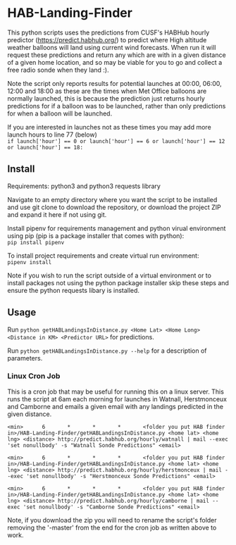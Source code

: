 # HAB-Landing-Finder
This python scripts uses the predictions from CUSF's HABHub hourly predictor (https://predict.habhub.org/) to predict where High altitude weather balloons will land using current wind forecasts. When run it will request these predictions and return any which are with in a given distance of a given home location, and so may be viable for you to go and collect a free radio sonde when they land :).

Note the script only reports results for potential launches at 00:00, 06:00, 12:00 and 18:00 as these are the times when Met Office balloons are normally launched, this is because the prediction just returns hourly predictions for if a balloon was to be launched, rather than only predictions for when a balloon will be launched.

If you are interested in launches not as these times you may add more launch hours to line 77 (below)<br> `if launch['hour'] == 0 or launch['hour'] == 6 or launch['hour'] == 12 or launch['hour'] == 18:`


## Install
Requirements: python3 and python3 requests library

Navigate to an empty directory where you want the script to be installed and use git clone to download the repository, or download the project ZIP and expand it here if not using git.

Install pipenv for requirements management and python virual environment using pip (pip is a package installer that comes with python):<br> `pip install pipenv`

To install project requirements and create virtual run environment:<br> `pipenv install`

Note if you wish to run the script outside of a virtual environment or to install packages not using the python package installer skip these steps and ensure the python requests libary is installed.


## Usage
Run `python getHABLandingsInDistance.py <Home Lat> <Home Long> <Distance in KM> <Predictor URL>` for predictions.

Run `python getHABLandingsInDistance.py --help` for a description of parameters.


### Linux Cron Job
This is a cron job that may be useful for running this on a linux server. This runs the script at 6am each morning for launches in Watnall, Herstmonceux and Camborne and emails a given email with any landings predicted in the given distance.

````
<min>      6       *       *       *       <folder you put HAB finder in>/HAB-Landing-Finder/getHABLandingsInDistance.py <home lat> <home lng> <distance> http://predict.habhub.org/hourly/watnall | mail --exec 'set nonullbody' -s "Watnall Sonde Predictions" <email>

<min>      6       *       *       *       <folder you put HAB finder in>/HAB-Landing-Finder/getHABLandingsInDistance.py <home lat> <home lng> <distance> http://predict.habhub.org/hourly/herstmonceux | mail --exec 'set nonullbody' -s "Herstmonceux Sonde Predictions" <email>

<min>      6       *       *       *       <folder you put HAB finder in>/HAB-Landing-Finder/getHABLandingsInDistance.py <home lat> <home lng> <distance> http://predict.habhub.org/hourly/camborne | mail --exec 'set nonullbody' -s "Camborne Sonde Predictions" <email>
`````

Note, if you download the zip you will need to rename the script's folder removing the '-master' from the end for the cron job as written above to work.
